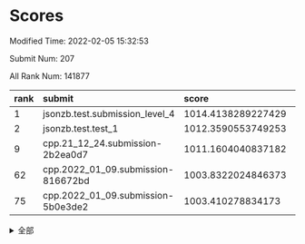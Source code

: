 # Scores

Modified Time: 2022-02-05 15:32:53

Submit Num: 207

All Rank Num: 141877

| rank |               submit               |       score        |       sigma        | pk_num |
| :--- | :--------------------------------- | :----------------- | :----------------- | :----- |
| 1    | jsonzb.test.submission_level_4     | 1014.4138289227429 | 0.8321289992442944 | 2743   |
| 2    | jsonzb.test.test_1                 | 1012.3590553749253 | 0.8016512790092845 | 2749   |
| 9    | cpp.21_12_24.submission-2b2ea0d7   | 1011.1604040837182 | 0.7706549275414417 | 2739   |
| 62   | cpp.2022_01_09.submission-816672bd | 1003.8322024846373 | 0.7173321538746599 | 2740   |
| 75   | cpp.2022_01_09.submission-5b0e3de2 | 1003.410278834173  | 0.7124234122839602 | 2738   |


<details>
<summary>全部</summary>

| rank |                 submit                 |       score        |       sigma        | pk_num |
| :--- | :------------------------------------- | :----------------- | :----------------- | :----- |
| 1    | jsonzb.test.submission_level_4         | 1014.4138289227429 | 0.8321289992442944 | 2743   |
| 2    | jsonzb.test.test_1                     | 1012.3590553749253 | 0.8016512790092845 | 2749   |
| 3    | gobigger.level_3.submission_level_3_46 | 1011.4262070816146 | 0.7851764032515505 | 2743   |
| 4    | gobigger.level_3.submission_level_3_35 | 1011.39452508603   | 0.7725298125505596 | 2746   |
| 5    | gobigger.level_3.submission_level_3_48 | 1011.3579173014997 | 0.7669386904435236 | 2743   |
| 6    | gobigger.level_3.submission_level_3_0  | 1011.3380338336002 | 0.7771822145988088 | 2746   |
| 7    | gobigger.level_3.submission_level_3_2  | 1011.287364493257  | 0.7765444735903404 | 2744   |
| 8    | gobigger.level_3.submission_level_3_5  | 1011.202299027889  | 0.7813206462046306 | 2741   |
| 9    | cpp.21_12_24.submission-2b2ea0d7       | 1011.1604040837182 | 0.7706549275414417 | 2739   |
| 10   | gobigger.level_3.submission_level_3_44 | 1011.0159685007073 | 0.7973056140834524 | 2744   |
| 11   | gobigger.level_3.submission_level_3_6  | 1010.8710467978715 | 0.7616422715332647 | 2735   |
| 12   | gobigger.level_3.submission_level_3_20 | 1010.845113691297  | 0.7652778353077907 | 2743   |
| 13   | gobigger.level_3.submission_level_3_21 | 1010.8276571223435 | 0.7701285450903734 | 2742   |
| 14   | gobigger.level_3.submission_level_3_42 | 1010.6466572751893 | 0.7586881703404514 | 2742   |
| 15   | gobigger.level_3.submission_level_3_39 | 1010.5920686413139 | 0.7877294960523402 | 2743   |
| 16   | gobigger.level_3.submission_level_3_41 | 1010.5879005462674 | 0.7690294076423622 | 2748   |
| 17   | gobigger.level_3.submission_level_3_3  | 1010.5738028767088 | 0.7473867879330363 | 2738   |
| 18   | gobigger.level_3.submission_level_3_11 | 1010.558218325887  | 0.7513141351094386 | 2739   |
| 19   | gobigger.level_3.submission_level_3_43 | 1010.5536275916936 | 0.7541942954281912 | 2743   |
| 20   | gobigger.level_3.submission_level_3_40 | 1010.5396191841794 | 0.7623479512051975 | 2744   |
| 21   | gobigger.level_3.submission_level_3_8  | 1010.4762270964284 | 0.768375041120728  | 2744   |
| 22   | gobigger.level_3.submission_level_3_18 | 1010.4154021575673 | 0.7822689637309957 | 2745   |
| 23   | gobigger.level_3.submission_level_3_4  | 1010.2658000054817 | 0.7689467372358596 | 2740   |
| 24   | gobigger.level_3.submission_level_3_28 | 1010.1103666814639 | 0.7386944060330243 | 2739   |
| 25   | gobigger.level_3.submission_level_3_17 | 1010.0718649680003 | 0.782090138940274  | 2740   |
| 26   | gobigger.level_3.submission_level_3_13 | 1009.9720139281214 | 0.7634432913795022 | 2739   |
| 27   | gobigger.level_3.submission_level_3_36 | 1009.9626659705788 | 0.7772724938409729 | 2747   |
| 28   | gobigger.level_3.submission_level_3_24 | 1009.9555038290099 | 0.7668634817112175 | 2748   |
| 29   | gobigger.level_3.submission_level_3_25 | 1009.8760259524421 | 0.7487016205688787 | 2740   |
| 30   | gobigger.level_3.submission_level_3_10 | 1009.8555114258833 | 0.7772360378869282 | 2737   |
| 31   | gobigger.level_3.submission_level_3_34 | 1009.8113059049442 | 0.7676164658552663 | 2735   |
| 32   | gobigger.level_3.submission_level_3_30 | 1009.8074517498185 | 0.7659039650400032 | 2738   |
| 33   | gobigger.level_3.submission_level_3_7  | 1009.805556105329  | 0.741146269099164  | 2735   |
| 34   | gobigger.level_3.submission_level_3_26 | 1009.7973353314949 | 0.7443136543924534 | 2734   |
| 35   | gobigger.level_3.submission_level_3_1  | 1009.7610564363245 | 0.7712693924123891 | 2738   |
| 36   | gobigger.level_3.submission_level_3_45 | 1009.6617883709121 | 0.7785717452949658 | 2741   |
| 37   | gobigger.level_3.submission_level_3_12 | 1009.6543248003566 | 0.7482686675858073 | 2745   |
| 38   | gobigger.level_3.submission_level_3_14 | 1009.6330551484479 | 0.7745042428920276 | 2743   |
| 39   | gobigger.level_3.submission_level_3_23 | 1009.4232460757363 | 0.77170771674827   | 2739   |
| 40   | gobigger.level_3.submission_level_3_29 | 1009.3745986310271 | 0.7480952149012896 | 2740   |
| 41   | gobigger.level_3.submission_level_3_9  | 1008.9751474107507 | 0.7402117138143066 | 2743   |
| 42   | gobigger.level_3.submission_level_3_27 | 1008.9399645931267 | 0.7494259689826083 | 2738   |
| 43   | gobigger.level_3.submission_level_3_38 | 1008.9312661019148 | 0.7478875982306225 | 2736   |
| 44   | gobigger.level_3.submission_level_3_49 | 1008.9095444332568 | 0.7483662326546532 | 2739   |
| 45   | gobigger.level_3.submission_level_3_31 | 1008.8954414396687 | 0.7697161321029029 | 2739   |
| 46   | gobigger.level_3.submission_level_3_37 | 1008.890237681646  | 0.734193822615097  | 2736   |
| 47   | gobigger.level_3.submission_level_3_19 | 1008.7587184900368 | 0.7383466093908988 | 2741   |
| 48   | gobigger.level_3.submission_level_3_22 | 1008.675601105809  | 0.7700220356629173 | 2740   |
| 49   | gobigger.level_3.submission_level_3_33 | 1008.4894442413696 | 0.7401142569897706 | 2742   |
| 50   | gobigger.level_3.submission_level_3_16 | 1008.4339715619246 | 0.7412845117128565 | 2741   |
| 51   | gobigger.level_3.submission_level_3_32 | 1008.4177595685162 | 0.7477230680193241 | 2740   |
| 52   | gobigger.level_3.submission_level_3_15 | 1008.3567317617782 | 0.7337393961469394 | 2745   |
| 53   | gobigger.level_3.submission_level_3_47 | 1008.2117998111166 | 0.7354439156431652 | 2740   |
| 54   | gobigger.level_1.submission_level_1_5  | 1005.6173245636038 | 0.7276742271878519 | 2741   |
| 55   | gobigger.level_1.submission_level_1_35 | 1004.8430070708138 | 0.7214659074531241 | 2743   |
| 56   | gobigger.level_1.submission_level_1_43 | 1004.6446431800607 | 0.7227663152873424 | 2743   |
| 57   | gobigger.level_1.submission_level_1_17 | 1004.6291448955612 | 0.7134800559028819 | 2739   |
| 58   | gobigger.level_1.submission_level_1_44 | 1004.6219635309382 | 0.7218567060953437 | 2741   |
| 59   | gobigger.level_1.submission_level_1_12 | 1004.4423314087594 | 0.7231708944881624 | 2739   |
| 60   | gobigger.level_1.submission_level_1_9  | 1004.1137020360102 | 0.7278504526932505 | 2742   |
| 61   | gobigger.level_1.submission_level_1_26 | 1004.0765290801827 | 0.7091581022837206 | 2745   |
| 62   | cpp.2022_01_09.submission-816672bd     | 1003.8322024846373 | 0.7173321538746599 | 2740   |
| 63   | gobigger.level_1.submission_level_1_4  | 1003.8067813053153 | 0.7173225780529764 | 2746   |
| 64   | gobigger.level_1.submission_level_1_45 | 1003.7622097002298 | 0.7214730488058162 | 2744   |
| 65   | gobigger.level_1.submission_level_1_20 | 1003.6837885431953 | 0.7163788065514051 | 2741   |
| 66   | gobigger.level_1.submission_level_1_40 | 1003.6511307320243 | 0.7126189305853623 | 2746   |
| 67   | gobigger.level_1.submission_level_1_2  | 1003.6303386684859 | 0.717333393302188  | 2744   |
| 68   | gobigger.level_1.submission_level_1_31 | 1003.6170962625903 | 0.7050331637145136 | 2744   |
| 69   | gobigger.level_1.submission_level_1_14 | 1003.6074434451734 | 0.7168061728227921 | 2744   |
| 70   | gobigger.level_1.submission_level_1_33 | 1003.5779244650153 | 0.7132194985715765 | 2748   |
| 71   | gobigger.level_1.submission_level_1_47 | 1003.5230992820636 | 0.7179016566467193 | 2745   |
| 72   | gobigger.level_1.submission_level_1_16 | 1003.4946448189628 | 0.7237108965994575 | 2741   |
| 73   | gobigger.level_1.submission_level_1_11 | 1003.4560578713532 | 0.7144100641994849 | 2743   |
| 74   | gobigger.level_1.submission_level_1_1  | 1003.4544532788786 | 0.7162056206837815 | 2743   |
| 75   | cpp.2022_01_09.submission-5b0e3de2     | 1003.410278834173  | 0.7124234122839602 | 2738   |
| 76   | gobigger.level_1.submission_level_1_34 | 1003.4098494607222 | 0.7154010646625155 | 2743   |
| 77   | gobigger.level_1.submission_level_1_15 | 1003.3964885167227 | 0.7153805818830639 | 2738   |
| 78   | gobigger.level_1.submission_level_1_8  | 1003.3767217736137 | 0.7122288972529747 | 2736   |
| 79   | gobigger.level_1.submission_level_1_32 | 1003.37065500163   | 0.7095584672633831 | 2742   |
| 80   | gobigger.level_1.submission_level_1_29 | 1003.3064187320308 | 0.7117943408584976 | 2739   |
| 81   | gobigger.level_1.submission_level_1_7  | 1003.2829877174532 | 0.7112212339643624 | 2745   |
| 82   | gobigger.level_1.submission_level_1_3  | 1003.2704589585361 | 0.7158135751049126 | 2742   |
| 83   | gobigger.level_1.submission_level_1_25 | 1003.2311377241131 | 0.7053178106221607 | 2743   |
| 84   | gobigger.level_1.submission_level_1_48 | 1003.1835769107178 | 0.7351270398653837 | 2745   |
| 85   | gobigger.level_1.submission_level_1_23 | 1003.170813202347  | 0.7202193465737416 | 2744   |
| 86   | gobigger.level_1.submission_level_1_28 | 1003.1652952415674 | 0.7199813770907094 | 2744   |
| 87   | gobigger.level_1.submission_level_1_21 | 1003.1456784812267 | 0.7093728196085248 | 2742   |
| 88   | gobigger.level_1.submission_level_1_22 | 1003.0248485040296 | 0.724003959194364  | 2744   |
| 89   | gobigger.level_1.submission_level_1_27 | 1003.0183132228601 | 0.7241292584166817 | 2744   |
| 90   | gobigger.level_1.submission_level_1_42 | 1002.9380408077608 | 0.7109126075074217 | 2742   |
| 91   | gobigger.level_1.submission_level_1_13 | 1002.8985378575403 | 0.7253512659181933 | 2738   |
| 92   | gobigger.level_1.submission_level_1_6  | 1002.8048225054632 | 0.723374667918963  | 2740   |
| 93   | gobigger.level_1.submission_level_1_46 | 1002.7639384682218 | 0.7146009466144154 | 2732   |
| 94   | gobigger.level_1.submission_level_1_19 | 1002.7599469189697 | 0.7185461299133177 | 2744   |
| 95   | gobigger.level_1.submission_level_1_10 | 1002.7447246818975 | 0.7062240589028365 | 2738   |
| 96   | gobigger.level_1.submission_level_1_30 | 1002.6494231587039 | 0.7159982675203652 | 2742   |
| 97   | gobigger.level_1.submission_level_1_49 | 1002.6094936104367 | 0.7088492038609453 | 2739   |
| 98   | gobigger.level_1.submission_level_1_18 | 1002.5497783473078 | 0.7069072433028087 | 2745   |
| 99   | gobigger.level_1.submission_level_1_24 | 1002.3554231359884 | 0.7124288833738078 | 2739   |
| 100  | gobigger.level_1.submission_level_1_41 | 1002.2282177903585 | 0.7232505298078676 | 2736   |
| 101  | gobigger.level_1.submission_level_1_37 | 1002.18071190112   | 0.7095707437592063 | 2748   |
| 102  | gobigger.level_1.submission_level_1_36 | 1001.999099224724  | 0.7207064930780687 | 2740   |
| 103  | gobigger.level_1.submission_level_1_39 | 1001.6773946100725 | 0.71792750065938   | 2740   |
| 104  | gobigger.level_1.submission_level_1_0  | 1001.6266216946686 | 0.7135038035955095 | 2742   |
| 105  | gobigger.level_1.submission_level_1_38 | 1000.7002893471021 | 0.70411687188457   | 2742   |
| 106  | gobigger.random.submission_random_9    | 997.7665288417537  | 0.6963632804207049 | 2743   |
| 107  | gobigger.random.submission_random_18   | 997.4082032719322  | 0.7126123980719798 | 2740   |
| 108  | gobigger.random.submission_random_12   | 997.3273741097644  | 0.7155458483891599 | 2741   |
| 109  | gobigger.random.submission_random_30   | 997.0814899350005  | 0.706750103174968  | 2741   |
| 110  | gobigger.random.submission_random_37   | 996.9893922703404  | 0.7191991694615387 | 2744   |
| 111  | gobigger.random.submission_random_17   | 996.8250870522896  | 0.707874161805375  | 2744   |
| 112  | gobigger.random.submission_random_20   | 996.809405698594   | 0.6978608497749694 | 2743   |
| 113  | gobigger.random.submission_random_23   | 996.6651963912001  | 0.7149672556214344 | 2743   |
| 114  | gobigger.random.submission_random_5    | 996.6186632123707  | 0.7154997508617095 | 2739   |
| 115  | gobigger.random.submission_random_31   | 996.6149722744872  | 0.7023221641867111 | 2747   |
| 116  | gobigger.random.submission_random_15   | 996.5806028984179  | 0.7066034977097957 | 2743   |
| 117  | gobigger.random.submission_random_36   | 996.5477390768455  | 0.7123060276225521 | 2744   |
| 118  | gobigger.random.submission_random_40   | 996.5223808362178  | 0.7089534199680367 | 2745   |
| 119  | gobigger.random.submission_random_47   | 996.4720043151821  | 0.7050722397861892 | 2738   |
| 120  | gobigger.random.submission_random_22   | 996.4714068945955  | 0.6975658070346589 | 2738   |
| 121  | gobigger.random.submission_random_4    | 996.4703426636671  | 0.7115068882731124 | 2741   |
| 122  | gobigger.random.submission_random_28   | 996.4665488180508  | 0.7231410817132048 | 2738   |
| 123  | gobigger.random.submission_random_25   | 996.2765533105103  | 0.7100191930007306 | 2739   |
| 124  | gobigger.random.submission_random_6    | 996.2250070334694  | 0.7117767719617586 | 2741   |
| 125  | gobigger.random.submission_random_46   | 996.1241197496469  | 0.7172978508468281 | 2734   |
| 126  | gobigger.random.submission_random_33   | 996.0618440527597  | 0.7086524274818494 | 2743   |
| 127  | gobigger.random.submission_random_38   | 996.0614099840943  | 0.7008613485680417 | 2745   |
| 128  | gobigger.random.submission_random_7    | 996.0253442351574  | 0.7216693759855317 | 2744   |
| 129  | gobigger.random.submission_random_49   | 995.9868115877892  | 0.7075925827155334 | 2738   |
| 130  | gobigger.random.submission_random_42   | 995.924061289053   | 0.7116621449327036 | 2743   |
| 131  | gobigger.random.submission_random_44   | 995.9151715122113  | 0.7163894327127707 | 2744   |
| 132  | gobigger.random.submission_random_41   | 995.8971325474972  | 0.7113237599536836 | 2739   |
| 133  | gobigger.random.submission_random_1    | 995.8918177872763  | 0.7140992168013658 | 2740   |
| 134  | gobigger.random.submission_random_34   | 995.8845786965237  | 0.714296510848264  | 2745   |
| 135  | gobigger.random.submission_random_29   | 995.8812368693851  | 0.7087354661231856 | 2739   |
| 136  | gobigger.random.submission_random_32   | 995.8784499886652  | 0.7052584547222366 | 2744   |
| 137  | gobigger.random.submission_random_0    | 995.8550494250263  | 0.7283151164320835 | 2737   |
| 138  | gobigger.random.submission_random_45   | 995.8255783437744  | 0.716212738241161  | 2743   |
| 139  | gobigger.random.submission_random_27   | 995.7075867764098  | 0.7059041869720083 | 2745   |
| 140  | gobigger.random.submission_random_48   | 995.7023511486343  | 0.7001421912836068 | 2743   |
| 141  | gobigger.random.submission_random_14   | 995.6377548300754  | 0.71904699184179   | 2743   |
| 142  | gobigger.random.submission_random_13   | 995.6136204862577  | 0.6999088305246528 | 2745   |
| 143  | gobigger.random.submission_random_39   | 995.6063594197684  | 0.7091555295352566 | 2743   |
| 144  | gobigger.random.submission_random_19   | 995.5914015782345  | 0.7063592236056424 | 2743   |
| 145  | gobigger.random.submission_random_3    | 995.574339953359   | 0.7047312636596232 | 2742   |
| 146  | gobigger.random.submission_random_21   | 995.5567817858014  | 0.7141432281111486 | 2747   |
| 147  | gobigger.random.submission_random_16   | 995.530398899252   | 0.7145975246201518 | 2744   |
| 148  | gobigger.random.submission_random_26   | 995.5038713545231  | 0.7153099814837828 | 2742   |
| 149  | gobigger.random.submission_random_35   | 995.3986091533404  | 0.7094825937635143 | 2736   |
| 150  | gobigger.random.submission_random_10   | 995.3730095823319  | 0.7051322956963457 | 2741   |
| 151  | gobigger.random.submission_random_24   | 995.204607312226   | 0.7177246242197907 | 2741   |
| 152  | gobigger.random.submission_random_11   | 995.09461274498    | 0.7265567460356981 | 2741   |
| 153  | gobigger.random.submission_random_2    | 995.0451946738366  | 0.7110891642095948 | 2743   |
| 154  | gobigger.random.submission_random_43   | 994.2171017622687  | 0.7206416415225335 | 2740   |
| 155  | gobigger.level_2.submission_level_2_2  | 994.1047217889089  | 0.7361312318744849 | 2743   |
| 156  | gobigger.random.submission_random_8    | 994.0255525446346  | 0.7202612539331726 | 2744   |
| 157  | gobigger.level_2.submission_level_2_46 | 993.7510425291601  | 0.727818513843906  | 2736   |
| 158  | gobigger.level_2.submission_level_2_37 | 993.5327004872775  | 0.7245623114977204 | 2741   |
| 159  | gobigger.level_2.submission_level_2_14 | 993.4816620559377  | 0.7349335743569892 | 2743   |
| 160  | gobigger.level_2.submission_level_2_42 | 993.4681123242561  | 0.7533693156256661 | 2739   |
| 161  | gobigger.level_2.submission_level_2_34 | 993.407686957301   | 0.7290749654647819 | 2745   |
| 162  | gobigger.level_2.submission_level_2_27 | 993.0155486581414  | 0.734156540409747  | 2743   |
| 163  | gobigger.level_2.submission_level_2_45 | 992.9635443552934  | 0.7424951548931722 | 2742   |
| 164  | gobigger.level_2.submission_level_2_44 | 992.8230107122089  | 0.7234330166645558 | 2743   |
| 165  | gobigger.level_2.submission_level_2_47 | 992.6899079798686  | 0.7588845891924634 | 2741   |
| 166  | gobigger.level_2.submission_level_2_18 | 992.6537341897814  | 0.7475247531217228 | 2743   |
| 167  | gobigger.level_2.submission_level_2_19 | 992.6250071301074  | 0.7530620924949707 | 2742   |
| 168  | gobigger.level_2.submission_level_2_23 | 992.5992955526117  | 0.7272612965200661 | 2740   |
| 169  | gobigger.level_2.submission_level_2_30 | 992.582245410427   | 0.737139351610581  | 2736   |
| 170  | gobigger.level_2.submission_level_2_0  | 992.5115817007434  | 0.7520633486824131 | 2740   |
| 171  | gobigger.level_2.submission_level_2_22 | 992.4690499647082  | 0.7501561477642668 | 2741   |
| 172  | gobigger.level_2.submission_level_2_12 | 992.4550355306856  | 0.737031780289234  | 2743   |
| 173  | gobigger.level_2.submission_level_2_49 | 992.3370162437724  | 0.7400990596768914 | 2743   |
| 174  | gobigger.level_2.submission_level_2_48 | 992.3298218341454  | 0.7520962656312848 | 2740   |
| 175  | gobigger.level_2.submission_level_2_38 | 992.3183388272877  | 0.7582812051834154 | 2736   |
| 176  | gobigger.level_2.submission_level_2_39 | 992.3155581477774  | 0.7561455779640753 | 2744   |
| 177  | gobigger.level_2.submission_level_2_26 | 992.2126593572847  | 0.7330600972020512 | 2739   |
| 178  | gobigger.level_2.submission_level_2_33 | 992.1949272883963  | 0.7433745271418292 | 2741   |
| 179  | gobigger.level_2.submission_level_2_43 | 992.176557056221   | 0.7450501159373561 | 2738   |
| 180  | gobigger.level_2.submission_level_2_9  | 992.1467307264488  | 0.7545965134988464 | 2740   |
| 181  | gobigger.level_2.submission_level_2_1  | 992.1389383833252  | 0.7679043621506454 | 2737   |
| 182  | gobigger.level_2.submission_level_2_40 | 992.0114686531812  | 0.7388008287184937 | 2741   |
| 183  | gobigger.level_2.submission_level_2_13 | 991.907163388511   | 0.7540721747334842 | 2744   |
| 184  | gobigger.level_2.submission_level_2_10 | 991.6298531792268  | 0.7283262819291412 | 2742   |
| 185  | gobigger.level_2.submission_level_2_17 | 991.6290192758174  | 0.7483160387382674 | 2744   |
| 186  | gobigger.level_2.submission_level_2_41 | 991.611363284286   | 0.7389118905164715 | 2739   |
| 187  | gobigger.level_2.submission_level_2_11 | 991.5921118628185  | 0.7467221627294334 | 2743   |
| 188  | gobigger.level_2.submission_level_2_36 | 991.5647819370505  | 0.7597291475906824 | 2739   |
| 189  | gobigger.level_2.submission_level_2_3  | 991.4697320684522  | 0.7643565862601598 | 2746   |
| 190  | gobigger.level_2.submission_level_2_7  | 991.4465189398497  | 0.7505856597761902 | 2744   |
| 191  | gobigger.level_2.submission_level_2_32 | 991.4012138136815  | 0.7790065317608461 | 2744   |
| 192  | gobigger.level_2.submission_level_2_31 | 991.3035886836601  | 0.7396149710149221 | 2740   |
| 193  | gobigger.level_2.submission_level_2_20 | 991.187541502356   | 0.7412422862339076 | 2749   |
| 194  | gobigger.level_2.submission_level_2_8  | 991.1797324479661  | 0.7725405794341427 | 2740   |
| 195  | gobigger.level_2.submission_level_2_35 | 991.1679832372464  | 0.7545084027886897 | 2743   |
| 196  | gobigger.level_2.submission_level_2_28 | 991.0565926366758  | 0.7708251464297577 | 2746   |
| 197  | gobigger.level_2.submission_level_2_21 | 991.0102483451147  | 0.7448222103291979 | 2739   |
| 198  | gobigger.level_2.submission_level_2_15 | 990.9657250595661  | 0.7583338705623408 | 2744   |
| 199  | gobigger.level_2.submission_level_2_6  | 990.9262528176665  | 0.7611633784547508 | 2742   |
| 200  | gobigger.level_2.submission_level_2_4  | 990.7871089298693  | 0.7758674814019001 | 2739   |
| 201  | gobigger.level_2.submission_level_2_16 | 990.7422986525621  | 0.7604600136419576 | 2738   |
| 202  | gobigger.level_2.submission_level_2_25 | 990.7260499291573  | 0.785441857853198  | 2745   |
| 203  | gobigger.level_2.submission_level_2_29 | 990.6950797302597  | 0.7649856576279089 | 2738   |
| 204  | gobigger.level_2.submission_level_2_24 | 990.0366143257711  | 0.8021171931330168 | 2742   |
| 205  | gobigger.level_2.submission_level_2_5  | 990.0324978824258  | 0.7850117475937254 | 2740   |
| 206  | gobigger.none.submission_none_0        | 977.3505792270344  | 1.36022898318012   | 2744   |
| 207  | gobigger.none.submission_none_1        | 974.3294999088677  | 1.473686187198199  | 2744   |

</details>
